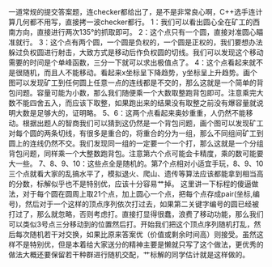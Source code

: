 一道常规的提交答案题，连checker都给出了，是不是非常良心啊，C++选手连计算几何都不用写，直接拷一波checker都行。
1：我们可以看出圆心全在矿工的西南方向，直接进行两次135°的抓取即可。
2：这个点只有一个圆，直接对准圆心瞄准就行。
3：这个点有两个圆，一个圆是负权的，一个圆是正权的，我们要想办法躲过负权圆进行射击，大致方式是移动后作负权圆的切线。我们可以发现这个移动需要的时间是个单峰函数，三分一下就可以求出极值点了。
4：这个点看起来就不是很随机，而且人不能移动。看起来x坐标呈下降趋势，y坐标呈上升趋势。画个图可以发现矿工到任何圆上任意一点的连线都是不交的，那么这就是一个简单的背包问题。容量可能为小数，那么我们随便乘一个大数取整跑背包即可。注意乘完大数不能四舍五入，而应该下取整，如果跑出来的结果没有取整之前没有爆容量就说明大数是足够大的，证明略。
5、6：这两个点看起来奥妙重重，人仍然不能移动。根据出题人的智商我们可以猜到这仍然是一个背包问题，画个图可以发现矿工对每个圆的两条切线，有很多是重合的，将重合的分为一组，那么不同组间矿工到圆上的连线仍然不交。我们发现同一组的一定要一个一个打，那么这就是一个分组背包问题，同样乘一个大整数跑背包。注意第六个点可能会卡精度，乘的数可能要大一些。
7、8、9、10：这些点全是随机的。第7个点相对小适宜手玩，8、9、10三个点就看大家的乱搞水平了，模拟退火、爬山、遗传等算法应该都能拿到相当高的分数，标解似乎也不是特别优，应该十分容易艹掉。
这里讲一下标程的傻逼做法，对于每个圆在圆周上取21个点，加上圆心一个点，把每个点存成pair(坐标,编号)，然后对于一个这样的顶点序列依次打过去，如果第二关键字编号的圆已经被打过了，那么就忽略，否则考虑打。直接打显得很蠢，浪费了移动功能，那么我们可以类似3号点三分移动到的位置然后打。开始我们把这个顶点序列随机打乱，然后每次随机若干对交换，如果比原来答案优（价值或剩余时间高）则接受。虽然这样不是特别优，但是本着给大家送分的精神主要是懒就只写了这个做法，更优秀的做法大概还要保留若干种群进行随机交配，艹标解的同学估计就是这样做的。
